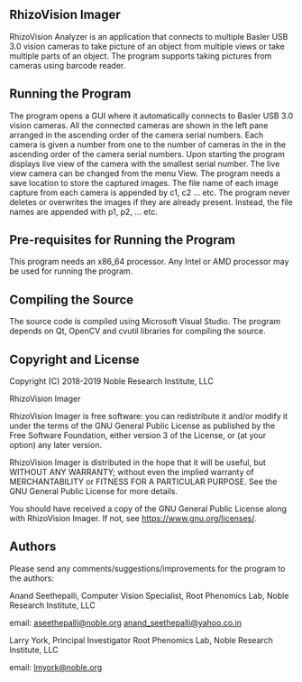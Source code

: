 RhizoVision Imager
--------------------
RhizoVision Analyzer is an application that connects to multiple Basler USB 3.0 
vision cameras to take picture of an object from multiple views or take multiple 
parts of an object. The program supports taking pictures from cameras using 
barcode reader.

Running the Program
-------------------
The program opens a GUI where it automatically connects to Basler USB 3.0 vision cameras.
All the connected cameras are shown in the left pane arranged in the ascending order of 
the camera serial numbers. Each camera is given a number from one to the number of cameras
in the in the ascending order of the camera serial numbers. Upon starting the program 
displays live view of the camera with the smallest serial number. The live view camera 
can be changed from the menu View. The program needs a save location to store the captured 
images. The file name of each image capture from each camera is appended by c1, c2 ... etc. 
The program never deletes or overwrites the images if they are already present. Instead, 
the file names are appended with p1, p2, ... etc. 

Pre-requisites for Running the Program
--------------------------------------
This program needs an x86_64 processor. Any Intel or AMD processor may be used 
for running the program.

Compiling the Source
--------------------
The source code is compiled using Microsoft Visual Studio. The program depends on
Qt, OpenCV and cvutil libraries for compiling the source.

Copyright and License
---------------------
Copyright (C) 2018-2019 Noble Research Institute, LLC

RhizoVision Imager

RhizoVision Imager is free software: you can redistribute it and/or modify
it under the terms of the GNU General Public License as published by
the Free Software Foundation, either version 3 of the License, or
(at your option) any later version.

RhizoVision Imager is distributed in the hope that it will be useful,
but WITHOUT ANY WARRANTY; without even the implied warranty of
MERCHANTABILITY or FITNESS FOR A PARTICULAR PURPOSE.  See the
GNU General Public License for more details.

You should have received a copy of the GNU General Public License
along with RhizoVision Imager.  If not, see <https://www.gnu.org/licenses/>.

Authors
-------
Please send any comments/suggestions/improvements for the program to the authors:

Anand Seethepalli,
Computer Vision Specialist,
Root Phenomics Lab,
Noble Research Institute, LLC

email: aseethepalli@noble.org
       anand_seethepalli@yahoo.co.in

Larry York,
Principal Investigator
Root Phenomics Lab,
Noble Research Institute, LLC

email: lmyork@noble.org

